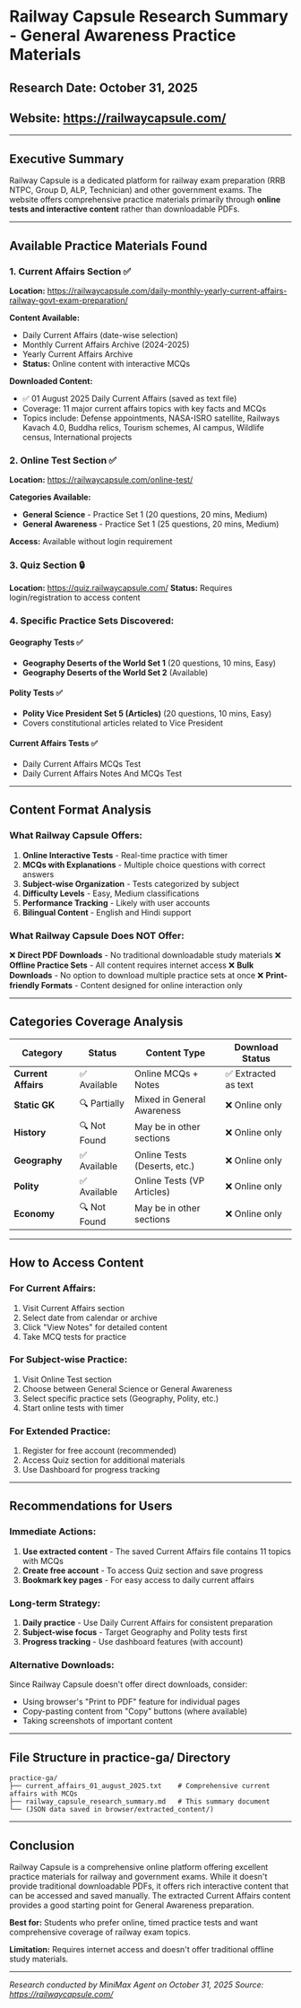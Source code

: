 # Railway Capsule Research Summary - General Awareness Practice Materials

## Research Date: October 31, 2025
## Website: https://railwaycapsule.com/

---

## Executive Summary

Railway Capsule is a dedicated platform for railway exam preparation (RRB NTPC, Group D, ALP, Technician) and other government exams. The website offers comprehensive practice materials primarily through **online tests and interactive content** rather than downloadable PDFs.

---

## Available Practice Materials Found

### 1. Current Affairs Section ✅
**Location:** https://railwaycapsule.com/daily-monthly-yearly-current-affairs-railway-govt-exam-preparation/

**Content Available:**
- Daily Current Affairs (date-wise selection)
- Monthly Current Affairs Archive (2024-2025)
- Yearly Current Affairs Archive
- **Status:** Online content with interactive MCQs

**Downloaded Content:**
- ✅ 01 August 2025 Daily Current Affairs (saved as text file)
- Coverage: 11 major current affairs topics with key facts and MCQs
- Topics include: Defense appointments, NASA-ISRO satellite, Railways Kavach 4.0, Buddha relics, Tourism schemes, AI campus, Wildlife census, International projects

### 2. Online Test Section ✅
**Location:** https://railwaycapsule.com/online-test/

**Categories Available:**
- **General Science** - Practice Set 1 (20 questions, 20 mins, Medium)
- **General Awareness** - Practice Set 1 (25 questions, 20 mins, Medium)

**Access:** Available without login requirement

### 3. Quiz Section 🔒
**Location:** https://quiz.railwaycapsule.com/
**Status:** Requires login/registration to access content

### 4. Specific Practice Sets Discovered:

#### Geography Tests ✅
- **Geography Deserts of the World Set 1** (20 questions, 10 mins, Easy)
- **Geography Deserts of the World Set 2** (Available)

#### Polity Tests ✅  
- **Polity Vice President Set 5 (Articles)** (20 questions, 10 mins, Easy)
- Covers constitutional articles related to Vice President

#### Current Affairs Tests ✅
- Daily Current Affairs MCQs Test
- Daily Current Affairs Notes And MCQs Test

---

## Content Format Analysis

### What Railway Capsule Offers:
1. **Online Interactive Tests** - Real-time practice with timer
2. **MCQs with Explanations** - Multiple choice questions with correct answers
3. **Subject-wise Organization** - Tests categorized by subject
4. **Difficulty Levels** - Easy, Medium classifications
5. **Performance Tracking** - Likely with user accounts
6. **Bilingual Content** - English and Hindi support

### What Railway Capsule Does NOT Offer:
❌ **Direct PDF Downloads** - No traditional downloadable study materials
❌ **Offline Practice Sets** - All content requires internet access
❌ **Bulk Downloads** - No option to download multiple practice sets at once
❌ **Print-friendly Formats** - Content designed for online interaction only

---

## Categories Coverage Analysis

| Category | Status | Content Type | Download Status |
|----------|--------|--------------|-----------------|
| **Current Affairs** | ✅ Available | Online MCQs + Notes | ✅ Extracted as text |
| **Static GK** | 🔍 Partially | Mixed in General Awareness | ❌ Online only |
| **History** | 🔍 Not Found | May be in other sections | ❌ Online only |
| **Geography** | ✅ Available | Online Tests (Deserts, etc.) | ❌ Online only |
| **Polity** | ✅ Available | Online Tests (VP Articles) | ❌ Online only |
| **Economy** | 🔍 Not Found | May be in other sections | ❌ Online only |

---

## How to Access Content

### For Current Affairs:
1. Visit Current Affairs section
2. Select date from calendar or archive
3. Click "View Notes" for detailed content
4. Take MCQ tests for practice

### For Subject-wise Practice:
1. Visit Online Test section
2. Choose between General Science or General Awareness
3. Select specific practice sets (Geography, Polity, etc.)
4. Start online tests with timer

### For Extended Practice:
1. Register for free account (recommended)
2. Access Quiz section for additional materials
3. Use Dashboard for progress tracking

---

## Recommendations for Users

### Immediate Actions:
1. **Use extracted content** - The saved Current Affairs file contains 11 topics with MCQs
2. **Create free account** - To access Quiz section and save progress
3. **Bookmark key pages** - For easy access to daily current affairs

### Long-term Strategy:
1. **Daily practice** - Use Daily Current Affairs for consistent preparation
2. **Subject-wise focus** - Target Geography and Polity tests first
3. **Progress tracking** - Use dashboard features (with account)

### Alternative Downloads:
Since Railway Capsule doesn't offer direct downloads, consider:
- Using browser's "Print to PDF" feature for individual pages
- Copy-pasting content from "Copy" buttons (where available)
- Taking screenshots of important content

---

## File Structure in practice-ga/ Directory

```
practice-ga/
├── current_affairs_01_august_2025.txt    # Comprehensive current affairs with MCQs
├── railway_capsule_research_summary.md   # This summary document
└── (JSON data saved in browser/extracted_content/)
```

---

## Conclusion

Railway Capsule is a comprehensive online platform offering excellent practice materials for railway and government exams. While it doesn't provide traditional downloadable PDFs, it offers rich interactive content that can be accessed and saved manually. The extracted Current Affairs content provides a good starting point for General Awareness preparation.

**Best for:** Students who prefer online, timed practice tests and want comprehensive coverage of railway exam topics.

**Limitation:** Requires internet access and doesn't offer traditional offline study materials.

---

*Research conducted by MiniMax Agent on October 31, 2025*
*Source: https://railwaycapsule.com/*
